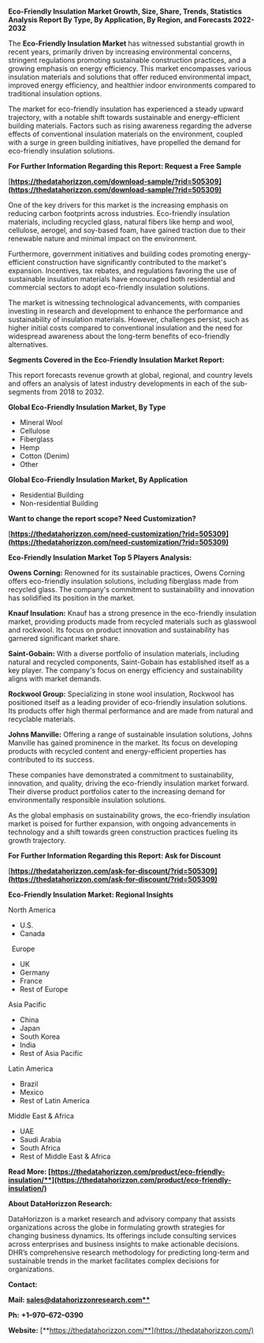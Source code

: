 ﻿**Eco-Friendly Insulation  Market Growth, Size, Share, Trends, Statistics Analysis Report By Type, By Application, By Region, and Forecasts 2022-2032**

The **Eco-Friendly Insulation Market** has witnessed substantial growth in recent years, primarily driven by increasing environmental concerns, stringent regulations promoting sustainable construction practices, and a growing emphasis on energy efficiency. This market encompasses various insulation materials and solutions that offer reduced environmental impact, improved energy efficiency, and healthier indoor environments compared to traditional insulation options. 

The market for eco-friendly insulation has experienced a steady upward trajectory, with a notable shift towards sustainable and energy-efficient building materials. Factors such as rising awareness regarding the adverse effects of conventional insulation materials on the environment, coupled with a surge in green building initiatives, have propelled the demand for eco-friendly insulation solutions.

**For Further Information Regarding this Report: Request a Free Sample**	

[**https://thedatahorizzon.com/download-sample/?rid=505309](https://thedatahorizzon.com/download-sample/?rid=505309)** 

One of the key drivers for this market is the increasing emphasis on reducing carbon footprints across industries. Eco-friendly insulation materials, including recycled glass, natural fibers like hemp and wool, cellulose, aerogel, and soy-based foam, have gained traction due to their renewable nature and minimal impact on the environment.

Furthermore, government initiatives and building codes promoting energy-efficient construction have significantly contributed to the market's expansion. Incentives, tax rebates, and regulations favoring the use of sustainable insulation materials have encouraged both residential and commercial sectors to adopt eco-friendly insulation solutions.

The market is witnessing technological advancements, with companies investing in research and development to enhance the performance and sustainability of insulation materials. However, challenges persist, such as higher initial costs compared to conventional insulation and the need for widespread awareness about the long-term benefits of eco-friendly alternatives.

**Segments Covered in the Eco-Friendly Insulation Market Report:** 

This report forecasts revenue growth at global, regional, and country levels and offers an analysis of latest industry developments in each of the sub-segments from 2018 to 2032.

**Global Eco-Friendly Insulation Market, By Type**

- Mineral Wool
- Cellulose
- Fiberglass
- Hemp
- Cotton (Denim)
- Other

**Global Eco-Friendly Insulation Market, By Application**

- Residential Building
- Non-residential Building

**Want to change the report scope? Need Customization?**

[**https://thedatahorizzon.com/need-customization/?rid=505309](https://thedatahorizzon.com/need-customization/?rid=505309)** 

**Eco-Friendly Insulation Market Top 5 Players Analysis:**

**Owens Corning:** Renowned for its sustainable practices, Owens Corning offers eco-friendly insulation solutions, including fiberglass made from recycled glass. The company's commitment to sustainability and innovation has solidified its position in the market.

**Knauf Insulation:** Knauf has a strong presence in the eco-friendly insulation market, providing products made from recycled materials such as glasswool and rockwool. Its focus on product innovation and sustainability has garnered significant market share.

**Saint-Gobain:** With a diverse portfolio of insulation materials, including natural and recycled components, Saint-Gobain has established itself as a key player. The company's focus on energy efficiency and sustainability aligns with market demands.

**Rockwool Group:** Specializing in stone wool insulation, Rockwool has positioned itself as a leading provider of eco-friendly insulation solutions. Its products offer high thermal performance and are made from natural and recyclable materials.

**Johns Manville:** Offering a range of sustainable insulation solutions, Johns Manville has gained prominence in the market. Its focus on developing products with recycled content and energy-efficient properties has contributed to its success.

These companies have demonstrated a commitment to sustainability, innovation, and quality, driving the eco-friendly insulation market forward. Their diverse product portfolios cater to the increasing demand for environmentally responsible insulation solutions.

As the global emphasis on sustainability grows, the eco-friendly insulation market is poised for further expansion, with ongoing advancements in technology and a shift towards green construction practices fueling its growth trajectory.

**For Further Information Regarding this Report: Ask for Discount**	

[**https://thedatahorizzon.com/ask-for-discount/?rid=505309](https://thedatahorizzon.com/ask-for-discount/?rid=505309)** 

**Eco-Friendly Insulation Market: Regional Insights**

North America

- U.S.
- Canada

` `Europe

- UK
- Germany
- France
- Rest of Europe

Asia Pacific

- China
- Japan
- South Korea
- India
- Rest of Asia Pacific

Latin America

- Brazil
- Mexico
- Rest of Latin America

Middle East & Africa

- UAE
- Saudi Arabia
- South Africa
- Rest of Middle East & Africa

**Read More: [https://thedatahorizzon.com/product/eco-friendly-insulation/**](https://thedatahorizzon.com/product/eco-friendly-insulation/)** 

**About DataHorizzon Research:**

DataHorizzon is a market research and advisory company that assists organizations across the globe in formulating growth strategies for changing business dynamics. Its offerings include consulting services across enterprises and business insights to make actionable decisions. DHR’s comprehensive research methodology for predicting long-term and sustainable trends in the market facilitates complex decisions for organizations.

**Contact:**

**Mail: [sales@datahorizzonresearch.com**](mailto:sales@datahorizzonresearch.com)**

**Ph:** **+1–970–672–0390**

**Website:** [**https://thedatahorizzon.com/**](https://thedatahorizzon.com/)

